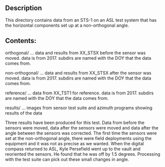 ## Description
This directory contains data from an STS-1 on an ASL test system that has the horizontal components set up at a non-orthogonal angle.

## Contents:
orthogonal/
... data and results from XX_STSX before the sensor was moved. data is from 2017.  subdirs are
    named with the DOY that the data comes from.

non-orthogonal/
... data and results from XX_STSX after the sensor was moved. data is from 2017.  subdirs are
    named with the DOY that the data comes from.

reference/
... data from XX_TST1 for reference. data is from 2017.  subdirs are
    named with the DOY that the data comes from.

results/
... images from sensor test suite and azimuth programs showing results of the data

Three results have been produced for this test.  Data from before the sensors were moved, data after the sensors were moved and data after the angle between the sensors was corrected.  The first time the sensors were set at the non-orthogonal angle, there were field deployments using the equipment and it was not as precise as we wanted.  When the digital compass returned to ASL, Kyle Persefield went up to the vault and reoriented the sensors.  He found that he was off by 1.5 degrees.  Processing with the test suite can pick out these small changes in angle.



